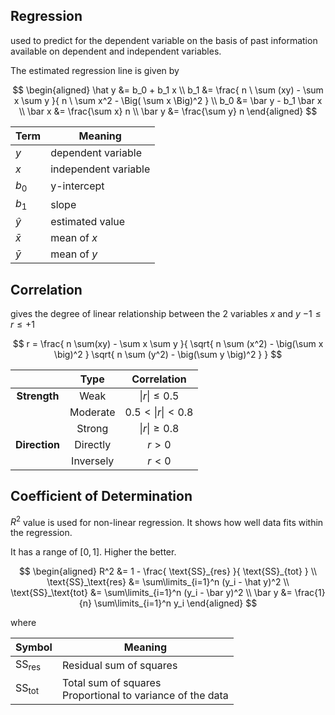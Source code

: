 ## Regression

used to predict for the dependent variable on the basis of past information available on dependent and independent variables.

The estimated regression line is given by

$$
\begin{aligned}
\hat y &= b_0 + b_1 x \\
b_1 &= \frac{
	n \ \sum (xy) - \sum x \sum y
}{
	n \ \sum x^2 - \Big( \sum x \Big)^2
} \\
b_0 &= \bar y - b_1 \bar x \\
\bar x &= \frac{\sum x} n \\
\bar y &= \frac{\sum y} n
\end{aligned}
$$

| Term     | Meaning              |
| -------- | -------------------- |
| $y$      | dependent variable   |
| $x$      | independent variable |
| $b_0$    | y-intercept          |
| $b_1$    | slope                |
| $\hat y$ | estimated value      |
| $\bar x$ | mean of $x$          |
| $\bar y$ | mean of $y$          |

## Correlation

gives the degree of linear relationship between the 2 variables $x$ and $y$
$-1 \le r \le +1$

$$
r = \frac{
	n \sum(xy) - \sum x \sum y
}{
	\sqrt{ n \sum (x^2) - \big(\sum x \big)^2 }
	\sqrt{ n \sum (y^2) - \big(\sum y \big)^2 }
}
$$

|     |   Type    |    Correlation    |
| :-------: | :-------: | :---------------: |
| **Strength**  |   Weak    |   $\vert  r  \vert \le 0.5$   |
|           | Moderate  | $0.5 < \vert  r  \vert < 0.8$ |
|           |  Strong   |   $\vert  r  \vert \ge 0.8$   |
| **Direction** | Directly  |      $r > 0$      |
|           | Inversely |      $r < 0$      |

## Coefficient of Determination

$R^2$ value is used for non-linear regression. It shows how well data fits within the regression.

It has a range of $[0, 1]$. Higher the better.

$$
\begin{aligned}
R^2 &= 1 - \frac{ \text{SS}_{res} }{ \text{SS}_{tot} } \\
\text{SS}_\text{res} &= \sum\limits_{i=1}^n (y_i - \hat y)^2 \\
\text{SS}_\text{tot} &= \sum\limits_{i=1}^n (y_i - \bar y)^2 \\
\bar y &= \frac{1}{n} \sum\limits_{i=1}^n y_i
\end{aligned}
$$

where

| Symbol                 | Meaning                                                      |
| ---------------------- | ------------------------------------------------------------ |
| $\text{SS}_\text{res}$ | Residual sum of squares                                      |
| $\text{SS}_\text{tot}$ | Total sum of squares<br />Proportional to variance of the data |

